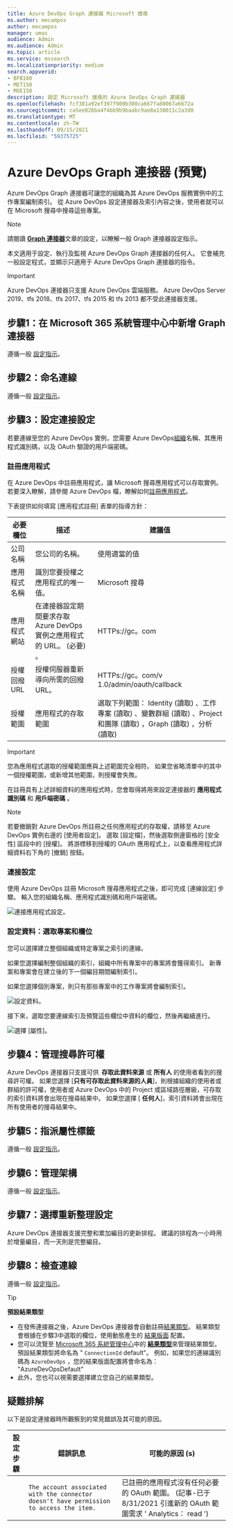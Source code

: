 ```yaml
---
title: Azure DevOps Graph 連接器 Microsoft 搜尋
ms.author: mecampos
author: mecampos
manager: umas
audience: Admin
ms.audience: Admin
ms.topic: article
ms.service: mssearch
ms.localizationpriority: medium
search.appverid:
- BFB160
- MET150
- MOE150
description: 設定 Microsoft 搜尋的 Azure DevOps Graph 連接器
ms.openlocfilehash: fcf381a92ef397f900b300ca667fa80067a6672a
ms.sourcegitcommit: ca5ee826ba4f4bb9b9baabc9ae8a130011c2a3d0
ms.translationtype: MT
ms.contentlocale: zh-TW
ms.lasthandoff: 09/15/2021
ms.locfileid: "59375725"
---
```

<!---Previous ms.author: shgrover --->

# <a name="azure-devops-graph-connector-preview"></a>Azure DevOps Graph 連接器 (預覽) 

Azure DevOps Graph 連接器可讓您的組織為其 Azure DevOps 服務實例中的工作專案編制索引。 從 Azure DevOps 設定連接器及索引內容之後，使用者就可以在 Microsoft 搜尋中搜尋這些專案。

> [!NOTE]
> 請閱讀 [**Graph 連接器**](configure-connector.md)文章的設定，以瞭解一般 Graph 連接器設定指示。

本文適用于設定、執行及監視 Azure DevOps Graph 連接器的任何人。 它會補充一般設定程式，並顯示只適用于 Azure DevOps Graph 連接器的指令。

>[!IMPORTANT]
>Azure DevOps 連接器只支援 Azure DevOps 雲端服務。 Azure DevOps Server 2019、tfs 2018、tfs 2017、tfs 2015 和 tfs 2013 都不受此連接器支援。

<!---## Before you get started-->

<!---Insert "Before you get started" recommendations for this data source-->

## <a name="step-1-add-a-graph-connector-in-the-microsoft-365-admin-center"></a>步驟1：在 Microsoft 365 系統管理中心中新增 Graph 連接器

遵循一般 [設定指示](./configure-connector.md)。
<!---If the above phrase does not apply, delete it and insert specific details for your data source that are different from general setup 
instructions.-->

## <a name="step-2-name-the-connection"></a>步驟2：命名連線

遵循一般 [設定指示](./configure-connector.md)。
<!---If the above phrase does not apply, delete it and insert specific details for your data source that are different from general setup 
instructions.-->

## <a name="step-3-configure-the-connection-settings"></a>步驟3：設定連接設定

若要連線至您的 Azure DevOps 實例，您需要 Azure DevOps[組織](/azure/devops/organizations/accounts/create-organization)名稱、其應用程式識別碼，以及 OAuth 驗證的用戶端密碼。

### <a name="register-an-app"></a>註冊應用程式

在 Azure DevOps 中註冊應用程式，讓 Microsoft 搜尋應用程式可以存取實例。 若要深入瞭解，請參閱 Azure DevOps 檔，瞭解如何[註冊應用程式](/azure/devops/integrate/get-started/authentication/oauth?preserve-view=true&view=azure-devops#register-your-app)。

下表提供如何填寫 [應用程式註冊] 表單的指導方針：

必要欄位 | 描述 | 建議值
--- | --- | ---
| 公司名稱         | 您公司的名稱。 | 使用適當的值   |
| 應用程式名稱     | 識別您要授權之應用程式的唯一值。    | Microsoft 搜尋     |
| 應用程式網站  | 在連接器設定期間要求存取 Azure DevOps 實例之應用程式的 URL。  (必要) 。  | HTTPs://<span>gc。</span>com
| 授權回撥 URL        | 授權伺服器重新導向所需的回撥 URL。 | HTTPs://<span>gc。</span>com/v 1.0/admin/oauth/callback|
| 授權範圍 | 應用程式的存取範圍 | 選取下列範圍： Identity (讀取) 、工作專案 (讀取) 、變數群組 (讀取) 、Project 和團隊 (讀取) ，Graph (讀取) ，分析 (讀取) |

>[!IMPORTANT]
>您為應用程式選取的授權範圍應與上述範圍完全相符。 如果您省略清單中的其中一個授權範圍，或新增其他範圍，則授權會失敗。

在註冊具有上述詳細資料的應用程式時，您會取得將用來設定連接器的 **應用程式識別碼** 和 **用戶端密碼** 。

>[!NOTE]
>若要撤銷對 Azure DevOps 所註冊之任何應用程式的存取權，請移至 Azure DevOps 實例右邊的 [使用者設定]。 選取 [設定檔]，然後選取側邊窗格的 [安全性] 區段中的 [授權]。 將游標移到授權的 OAuth 應用程式上，以查看應用程式詳細資料右下角的 [撤銷] 按鈕。

### <a name="connection-settings"></a>連接設定

使用 Azure DevOps 註冊 Microsoft 搜尋應用程式之後，即可完成 [連線設定] 步驟。 輸入您的組織名稱、應用程式識別碼和用戶端密碼。

![連接應用程式設定。](media/ADO_Connection_settings_2.png)

### <a name="configure-data-select-projects-and-fields"></a>設定資料：選取專案和欄位

您可以選擇建立整個組織或特定專案之索引的連線。

如果您選擇編制整個組織的索引，組織中所有專案中的專案將會獲得索引。 新專案和專案會在建立後的下一個編目期間編制索引。

如果您選擇個別專案，則只有那些專案中的工作專案將會編制索引。

![設定資料。](media/ADO_Configure_data.png)

接下來，選取您要連線索引及預覽這些欄位中資料的欄位，然後再繼續進行。

![選擇 [屬性]。](media/ADO_choose_properties.png)

## <a name="step-4-manage-search-permissions"></a>步驟4：管理搜尋許可權

Azure DevOps 連接器只支援可供  **存取此資料來源** 或 **所有人** 的使用者看到的搜尋許可權。 如果您選擇 [**只有可存取此資料來源的人員**]，則根據組織的使用者或群組的許可權，使用者或 Azure DevOps 中的 Project 或區域路徑層級，可存取的索引資料將會出現在搜尋結果中。 如果您選擇 [ **任何人**]，索引資料將會出現在所有使用者的搜尋結果中。

## <a name="step-5-assign-property-labels"></a>步驟5：指派屬性標籤

遵循一般 [設定指示](./configure-connector.md)。

## <a name="step-6-manage-schema"></a>步驟6：管理架構

遵循一般 [設定指示](./configure-connector.md)。

## <a name="step-7-choose-refresh-settings"></a>步驟7：選擇重新整理設定

Azure DevOps 連接器支援完整和累加編目的更新排程。
建議的排程為一小時用於增量編目，而一天則是完整編目。

## <a name="step-8-review-connection"></a>步驟8：檢查連線

遵循一般 [設定指示](./configure-connector.md)。

>[!TIP]
>**預設結果類型**
>* 在發佈連接器之後，Azure DevOps 連接器會自動註冊[結果類型](./customize-search-page.md#step-2-create-result-types)。 結果類型會根據在步驟3中選取的欄位，使用動態產生的 [結果版面](./customize-results-layout.md) 配置。 
>* 您可以流覽至 [Microsoft 365 系統管理中心](https://admin.microsoft.com)中的 [**結果類型**](https://admin.microsoft.com/Adminportal/Home#/MicrosoftSearch/resulttypes)來管理結果類型。 預設結果類型將命名為 " `ConnectionId` default"。 例如，如果您的連線識別碼為 `AzureDevOps` ，您的結果版面配置將會命名為： "AzureDevOpsDefault"
>* 此外，您也可以視需要選擇建立您自己的結果類型。

<!---If the above phrase does not apply, delete it and insert specific details for your data source that are different from general setup 
instructions.-->

## <a name="troubleshooting"></a>疑難排解
以下是設定連接器時所觀察到的常見錯誤及其可能的原因。

| 設定步驟 | 錯誤訊息 | 可能的原因 (s)  |
| ------------ | ------------ | ------------ |
|  | `The account associated with the connector doesn't have permission to access the item.` | 已註冊的應用程式沒有任何必要的 OAuth 範圍。  (記事-已于8/31/2021 引進新的 OAuth 範圍需求 ' Analytics： read ')   |

<!---## Limitations-->
<!---Insert limitations for this data source-->